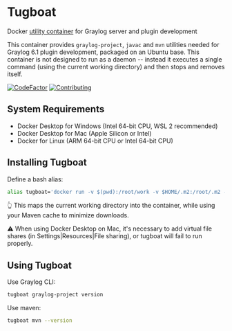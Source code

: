 # Tugboat
Docker [utility container](https://www.thefullstackjunkie.com/blog/docker-utility-container) for Graylog server and plugin development

This container provides `graylog-project`, `javac` and `mvn` utilities needed for Graylog 6.1 plugin development, packaged on an Ubuntu base. This container
is not designed to run as a daemon -- instead it executes a single command (using the current working directory) and then stops and removes itself.

[![CodeFactor](https://www.codefactor.io/repository/github/robfromboulder/tugboat/badge)](https://www.codefactor.io/repository/github/robfromboulder/tugboat)
[![Contributing](https://img.shields.io/badge/contributions-welcome-green.svg)](https://github.com/robfromboulder/tugboat/blob/v6.1.x/CONTRIBUTING.md)


## System Requirements

* Docker Desktop for Windows (Intel 64-bit CPU, WSL 2 recommended)
* Docker Desktop for Mac (Apple Silicon or Intel)
* Docker for Linux (ARM 64-bit CPU or Intel 64-bit CPU)


## Installing Tugboat

Define a bash alias:
```bash
alias tugboat='docker run -v $(pwd):/root/work -v $HOME/.m2:/root/.m2 --rm -it robfromboulder/tugboat:6.1.0a'
```
👆 This maps the current working directory into the container, while using your Maven cache to minimize downloads.

⚠️ When using Docker Desktop on Mac, it's necessary to add virtual file shares (in Settings|Resources|File sharing), or tugboat will fail to run properly.


## Using Tugboat

Use Graylog CLI:
```bash
tugboat graylog-project version
```

Use maven:
```bash
tugboat mvn --version
```
